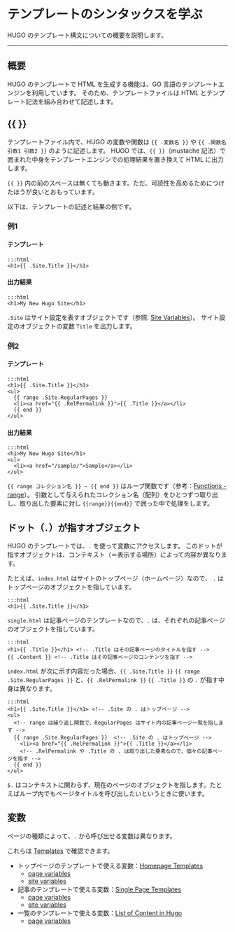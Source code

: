 # テンプレートのシンタックスを学ぶ

HUGO のテンプレート構文についての概要を説明します。

---

## 概要

HUGO のテンプレートで HTML を生成する機能は、GO 言語のテンプレートエンジンを利用しています。
そのため、テンプレートファイルは HTML とテンプレート記法を組み合わせて記述します。

## {{ }}

テンプレートファイル内で、HUGO の変数や関数は `{{ .変数名 }}` や `{{ .関数名 引数1 引数2 }}` のように記述します。
HUGO では、`{{ }}`（mustache 記法）で囲まれた中身をテンプレートエンジンでの処理結果を置き換えて HTML に出力します。

`{{ }}` 内の前のスペースは無くても動きます。ただ、可読性を高めるためにつけたほうが良いとおもっています。

以下は、テンプレートの記述と結果の例です。

### 例1

#### テンプレート

    :::html
    <h1>{{ .Site.Title }}</h1>

#### 出力結果

    :::html
    <h1>My New Hugo Site</h1>

`.Site` はサイト設定を表すオブジェクトです（参照: [Site Variables](https://gohugo.io/variables/site/)）。
サイト設定のオブジェクトの変数 `Title` を出力します。

### 例2

#### テンプレート

    :::html
    <h1>{{ .Site.Title }}</h1>
    <ul>
      {{ range .Site.RegularPages }}
      <li><a href="{{ .RelPermalink }}">{{ .Title }}</a></li>
      {{ end }}
    </ul>

#### 出力結果

    :::html
    <h1>My New Hugo Site</h1>
    <ul>
      <li><a href="/sample/">Sample</a></li>
    </ul>

`{{ range コレクション名 }} ~ {{ end }}` はループ関数です（参考：[Functions - range](https://gohugo.io/functions/range/)）。
引数として与えられたコレクション名（配列）をひとつずつ取り出し、取り出した要素に対し `{{range}}{{end}}` で囲った中で処理をします。

## ドット（`.`）が指すオブジェクト

HUGO のテンプレートでは、`.` を使って変数にアクセスします。
このドットが指すオブジェクトは、コンテキスト（＝表示する場所）によって内容が異なります。

たとえば、`index.html` はサイトのトップページ（ホームページ）なので、 `.` はトップページのオブジェクトを指しています。

    :::html
    <h1>{{ .Site.Title }}</h1>

`single.html` は記事ページのテンプレートなので、`.` は、それぞれの記事ページのオブジェクトを指しています。

    :::html
    <h1>{{ .Title }}</h1> <!-- .Title はその記事ページのタイトルを指す -->
    {{ .Content }} <!-- .Title はその記事ページのコンテンツを指す -->

`index.html` が次に示す内容だった場合、`{{ .Site.Title }}` `{{ range .Site.RegularPages }}` と、`{{ .RelPermalink }}` `{{ .Title }}` の `.` が指す中身は異なります。

    :::html
    <h1>{{ .Site.Title }}</h1> <!-- .Site の . はトップページ -->
    <ul>
      <!-- range は繰り返し関数で、RegularPages はサイト内の記事ページ一覧を指します -->
      {{ range .Site.RegularPages }}  <!-- .Site の . はトップページ -->
        <li><a href="{{ .RelPermalink }}">{{ .Title }}</a></li>
        <!-- .RelPermalink や .Title の . は取り出した要素なので、個々の記事ページを指す -->
      {{ end }}
    </ul>

`$.` はコンテキストに関わらず、現在のページのオブジェクトを指します。たとえばループ内でもページタイトルを呼び出したいというときに使います。

## 変数

ページの種類によって、`.` から呼び出せる変数は異なります。

これらは [Templates](https://gohugo.io/templates/) で確認できます。

- トップページのテンプレートで使える変数：[Homepage Templates](https://gohugo.io/templates/homepage/)
    - [page variables](https://gohugo.io/variables/page/)
    - [site variables](https://gohugo.io/variables/site/)
- 記事のテンプレートで使える変数：[Single Page Templates](https://gohugo.io/templates/single-page-templates/)
    - [page variables](https://gohugo.io/variables/page/)
    - [site variables](https://gohugo.io/variables/site/)
- 一覧のテンプレートで使える変数：[List of Content in Hugo](https://gohugo.io/templates/lists/)
    - [page variables](https://gohugo.io/variables/page/)
